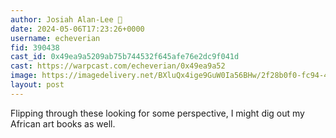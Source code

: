 ```yaml
---
author: Josiah Alan-Lee 🎩
date: 2024-05-06T17:23:26+0000
username: echeverian
fid: 390438
cast_id: 0x49ea9a5209ab75b744532f645afe76e2dc9f041d
cast: https://warpcast.com/echeverian/0x49ea9a52
image: https://imagedelivery.net/BXluQx4ige9GuW0Ia56BHw/2f28b0f0-fc94-4a9d-542b-3cfd7ad69800/original
layout: post
---
```

Flipping through these looking for some perspective, I might dig out my African art books as well.  

<img src='https://imagedelivery.net/BXluQx4ige9GuW0Ia56BHw/2f28b0f0-fc94-4a9d-542b-3cfd7ad69800/original' alt='' referrerpolicy='no-referrer'/>